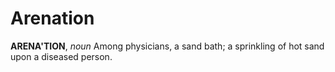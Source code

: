 # Arenation

**ARENA'TION**, _noun_ Among physicians, a sand bath; a sprinkling of hot sand upon a diseased person.